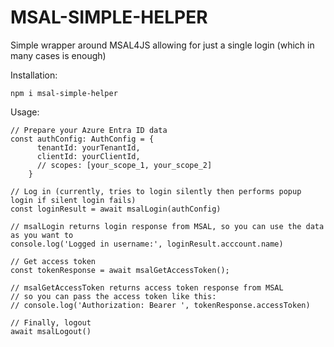 # MSAL-SIMPLE-HELPER
Simple wrapper around MSAL4JS allowing for just a single login 
(which in many cases is enough)

Installation:
```
npm i msal-simple-helper
```

Usage:
```
// Prepare your Azure Entra ID data
const authConfig: AuthConfig = {
      tenantId: yourTenantId,
      clientId: yourClientId,
      // scopes: [your_scope_1, your_scope_2]
    }
    
// Log in (currently, tries to login silently then performs popup login if silent login fails)    
const loginResult = await msalLogin(authConfig)

// msalLogin returns login response from MSAL, so you can use the data as you want to
console.log('Logged in username:', loginResult.acccount.name)

// Get access token
const tokenResponse = await msalGetAccessToken();

// msalGetAccessToken returns access token response from MSAL
// so you can pass the access token like this:
// console.log('Authorization: Bearer ', tokenResponse.accessToken)

// Finally, logout
await msalLogout()
```
